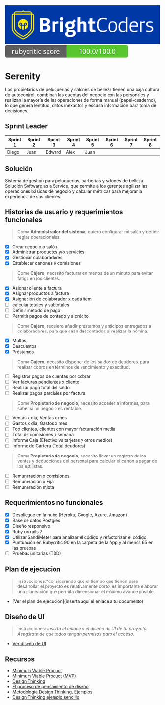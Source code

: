 ![BrightCoders Logo](img/logo-bc.png)
![RubyCritic](badges/rubycritic_badge_score.svg)

# Serenity

Los propietarios de peluquerías y salones de belleza tienen una baja cultura de autocontrol, combinan las cuentas del negocio con las personales y realizan la mayoría de las operaciones de forma manual (papel-cuaderno), lo que genera lentitud, datos inexactos y escasa información para toma de decisiones.

## Sprint Leader

| Sprint 1 | Sprint 2 | Sprint 3 | Sprint 4 | Sprint 5 | Sprint 6 | Sprint 7 | Sprint 8 |
|---|---|---|---|---|---|---|---|
| Diego | Juan | Edward | Alex | Juan |

## Solución

Sistema de gestión para peluquerías, barberías y salones de belleza. Solución Software as a Service, que permite a los gerentes agilizar las operaciones básicas de negocio y calcular métricas para mejorar la experiencia de sus clientes.

## Historias de usuario y requerimientos funcionales

> Como **Administrador del sistema**, quiero configurar mi salón y definir reglas operacionales. 

- [x]	Crear negocio o salón
- [x]	Administrar productos y/o servicios
- [x] Gestionar colaboradores
- [x]	Establecer canones o comisiones

> Como **Cajero**, necesito facturar en menos de un minuto para evitar fatiga en los clientes.

- [x]	Asignar cliente a factura
- [x]	Asignar productos a factura
- [x]	Asignación de colaborador x cada item
- [ ]	calcular totales y subtotales
- [ ]	Definir metodo de pago 
- [ ]	Permitir pagos de contado y a crédito

> Como **Cajero**, requiero añadir préstamos y anticipos entregados a colaboradores, para que sean descontados al realizar la nómina.

- [x] Multas
- [x] Descuentos
- [x] Préstamos

> Como **Cajero**, necesito disponer de los saldos de deudores, para realizar cobros en términos de vencimiento y exactitud.

- [ ]	Registrar pagos de cuentas por cobrar
- [ ]	Ver facturas pendientes x cliente
- [ ]	Realizar pago total del saldo
- [ ]	Realizar pagos parciales por factura

> Como **Propietario de negocio**, necesito acceder a informes, para saber si mi negocio es rentable.

- [ ]	Ventas x día, Ventas x mes
- [ ] Gastos x día, Gastos x mes
- [ ]	Top clientes, clientes con mayor facturación media
- [ ]	Total de comisiones x semana
- [ ]	Informe Caja (Efectivo vs tarjetas y otros medios)
- [ ]	Informe de Cartera (Total deudores)

> Como **Propietario de negocio**, necesito llevar un registro de las ventas	y deducciones del personal para calcular el canon a pagar de los estilistas.

- [ ]	Remuneración x comisiones
- [ ]	Remuneración x Fija
- [ ]	Remuneración mixta

## Requerimientos no funcionales

- [x] Despliegue en la nube (Heroku, Google, Azure, Amazon)
- [x] Base de datos Postgres
- [x] Diseño responsivo
- [x] Ruby on rails 7
- [x] Utilizar SandiMeter para analizar el código y refactorizar el código
- [x] Puntuación en Rubycritic 90 en la carpeta de la App y al menos 65 en las pruebas
- [ ] Pruebas unitarias (TDD) 

## Plan de ejecución

> Instrucciones:*considerando que el tiempo que tienen para desarrollar el proyecto es relativamente corto, es importante elaborar una planeación que permita dimensionar el máximo avance posible. 

- [Ver el plan de ejecución](inserta aquí el enlace a tu documento)

## Diseño de UI
> Instrucciones: *inserta el enlace a el diseño de UI de tu proyecto. Asegúrate de que todos tengan permisos para el acceso.*

- [Ver diseño de UI]()

## Recursos

- [Minimum Viable Product](https://www.agilealliance.org/glossary/mvp/#q=~(infinite~false~filters~(tags~(~'mvp))~searchTerm~'~sort~false~sortDirection~'asc~page~1))
- [Minimum Viable Product (MVP)](https://www.productplan.com/glossary/minimum-viable-product/)
- [Design Thinking](https://www.interaction-design.org/literature/topics/design-thinking)
- [El proceso de pensamiento de diseño](https://www.youtube.com/watch?v=_r0VX-aU_T8)
- [Metodología Design Thinking. Ejemplos](https://www.youtube.com/watch?v=_ul3wfKss58)
- [Design Thinking ejemplo sencillo](https://www.youtube.com/watch?v=_H33tA2-j0s)
